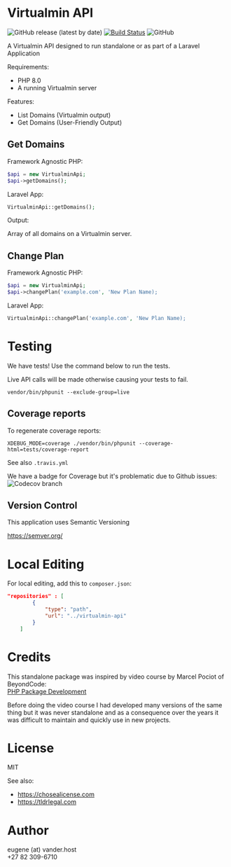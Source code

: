 # Virtualmin API
![GitHub release (latest by date)](https://img.shields.io/github/v/release/fintech-systems/virtualmin-api) [![Build Status](https://app.travis-ci.com/fintech-systems/virtualmin-api.svg?branch=main)](https://app.travis-ci.com/fintech-systems/virtualmin-api) ![GitHub](https://img.shields.io/github/license/fintech-systems/virtualmin-api)

A Virtualmin API designed to run standalone or as part of a Laravel Application

Requirements:

- PHP 8.0
- A running Virtualmin server

Features:

- List Domains (Virtualmin output)
- Get Domains (User-Friendly Output)

## Get Domains

Framework Agnostic PHP:

```php
$api = new VirtualminApi;
$api->getDomains();
```

Laravel App:


```php
VirtualminApi::getDomains();
```

Output:

Array of all domains on a Virtualmin server.

## Change Plan

Framework Agnostic PHP:

```php
$api = new VirtualminApi;
$api->changePlan('example.com', 'New Plan Name);
```

Laravel App:

```php
VirtualminApi::changePlan('example.com', 'New Plan Name);
```

# Testing

We have tests! Use the command below to run the tests.

Live API calls will be made otherwise causing your tests to fail.

`vendor/bin/phpunit --exclude-group=live`

## Coverage reports

To regenerate coverage reports:

`XDEBUG_MODE=coverage ./vendor/bin/phpunit --coverage-html=tests/coverage-report`

See also `.travis.yml`

We have a badge for Coverage but it's problematic due to Github issues:<br>
![Codecov branch](https://img.shields.io/codecov/c/github/fintech-systems/virtualmin-api/main) 

## Version Control

This application uses Semantic Versioning

https://semver.org/

# Local Editing

For local editing, add this to `composer.json`:

```json
"repositories" : [
        {
            "type": "path",
            "url": "../virtualmin-api"
        }
    ]
```

# Credits

This standalone package was inspired by video course by Marcel Pociot of BeyondCode:<br>
[PHP Package Development](https://beyondco.de/video-courses/php-package-development)

Before doing the video course I had developed many versions of the same thing but it was never standalone and as a consequence over the years it was difficult to maintain and quickly use in new projects.

# License

MIT

See also:

- https://chosealicense.com
- https://tldrlegal.com

# Author

eugene (at) vander.host<br>
+27 82 309-6710
